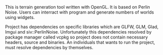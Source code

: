 This is terrain generation tool written with OpenGL. It is based on Perlin Noise. Users can interract with program and generate numbers of worlds using widgets.

Project has dependencies on specific libraries which are GLFW, GLM, Glad, Imgui and siv::PerlinNoise. Unfortunately this dependencies resolved by package manager called vcpkg so project does not contain necessary headers, source and binaries. An individuals that wants to run the project, must resolve dependencies by themselves.